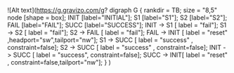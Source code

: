 ![Alt text](https://g.gravizo.com/g?
digraph G {
    rankdir = TB;
    size = "8,5"
    node [shape = box];
    INIT [label="INITIAL"];
    S1 [label="S1"];
    S2 [label="S2"];
    FAIL [label="FAIL"];
    SUCC [label="SUCCESS"];
    INIT -> S1 [ label = "fail"];
    S1 -> S2 [ label = "fail"];
    S2 -> FAIL [ label = "fail"];
    FAIL -> INIT [ label = "reset" ,headport="sw",tailport="nw"];
    S1 -> SUCC [ label = "success" , constraint=false];
    S2 -> SUCC [ label = "success" , constraint=false];
    INIT -> SUCC [ label = "success", constraint=false];
	SUCC -> INIT[ label = "reset" , constraint=false,tailport="nw"];
}
)